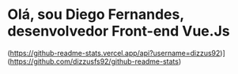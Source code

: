 # Olá, sou Diego Fernandes, desenvolvedor Front-end Vue.Js

(https://github-readme-stats.vercel.app/api?username=dizzus92)](https://github.com/dizzusfs92/github-readme-stats)
